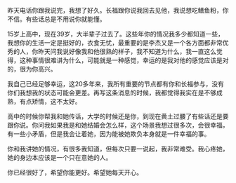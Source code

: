 
  昨天电话你跟我说完，我想了好久。长福跟你说我回去见他，我说想吃鳝鱼粉，你不信。有些话总是不用说你就能懂。
  
  15岁上高中，现在39岁，大半辈子过去了。这些年你的情况我多少都知道一些，我想你的生活一定是挺好的，衣食无忧，最重要的是李杰又是一个各方面都非常优秀的人，你昨天问我说好像我和他很熟的样子，我不知道为什么，我一直这么觉得，这种事情很难讲为什么，可能就是一种感觉，幸运的是我对他的感觉应该是对的，很为你高兴。
  
  我自己已经足够幸运，这20多年来，我所有重要的节点都有你和长福参与，没有你们我想我的状态可能会更差。再写这条消息的时候，我都觉得我实在是不够成熟，有点矫情，这不太好。
  
  高中的时候你帮我和她传话，大学的时候还是你，到现在黄土过腰了有些话还是要跟你说。你问我如果我是和她结婚会怎么样，这个场景我想过很多次，会很幸福，有一些小矛盾，但是我会让着她，因为能被她欺负本身就是一件幸福的事。
  
  你和我讲她的情况，有很多我知道，但每次只要一说起，我非常难受。我心疼她，她的身边本应该是一个只在意她的人。
  
  你已经很好了，希望你能更好。希望她每天开心。
